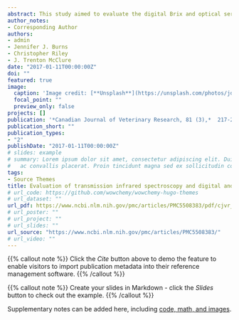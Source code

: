 ```yaml
---
abstract: This study aimed to evaluate the digital Brix and optical serum total protein (STP) refractometers for measuring concentrations of serum immunoglobulin G (IgG) in alpacas and compare them to IgG concentrations measured by the reference method of radial immunodiffusion (RID) assay. The appropriate cutoff point for Brix and STP refractometers and the transmission infrared (TIR) spectroscopy method was determined for low IgG concentrations (< 10 g/L). Serum samples were collected from alpacas (N = 169) and tested by both refractometers. The correlation between Brix % and STP was high [correlation coefficient (r) = 0.99]. However, the correlation coefficients between Brix % and STP with serum RID-IgG concentrations were only 0.56 and 0.55, respectively. Twenty-one (12.4%) of 169 alpaca serum samples had IgG concentrations of < 10 g/L. Using receiver operator characteristic curve (ROC) analysis, the optimal cutoff points for the TIR assay, digital Brix, and optical STP refractometers for assessing low IgG (RID < 10 g/L) were 13 g/L, 8.8%, and 50 g/L, respectively. The TIR assay showed higher sensitivity (Se = 95.2%) and specificity (Sp = 96.8%) than either the digital Brix (Se = 90.5% and Sp = 65.5%) or optical STP (Se = 81% and Sp = 73.7%) refractometers for assessing alpacas with low IgG. In conclusion, the Brix and STP refractometers lack accuracy in measuring alpaca IgG concentrations, but may be useful for screening animals for low serum IgG. However, the TIR assay with a cutoff point of 13 g/L was more appropriate for identifying low IgG than either refractometer. Another study that focuses on neonatal crias is recommended in order to evaluate the usefulness of these assays for field diagnosing of failure of transfer of passive immunity (FTPI).
author_notes:
- Corresponding Author
authors:
- admin
- Jennifer J. Burns
- Christopher Riley
- J. Trenton McClure
date: "2017-01-11T00:00:00Z"
doi: ""
featured: true
image:
  caption: 'Image credit: [**Unsplash**](https://unsplash.com/photos/jdD8gXaTZsc)'
  focal_point: ""
  preview_only: false
projects: []
publication: '*Canadian Journal of Veterinary Research, 81 (3),*  217-222'
publication_short: ""
publication_types:
- "2"
publishDate: "2017-01-11T00:00:00Z"
# slides: example
# summary: Lorem ipsum dolor sit amet, consectetur adipiscing elit. Duis posuere tellus
#   ac convallis placerat. Proin tincidunt magna sed ex sollicitudin condimentum.
tags:
- Source Themes
title: Evaluation of transmission infrared spectroscopy and digital and optical refractometers to identify low immunoglobulin G concentrations in alpaca serum
# url_code: https://github.com/wowchemy/wowchemy-hugo-themes
# url_dataset: ""
url_pdf: https://www.ncbi.nlm.nih.gov/pmc/articles/PMC5508383/pdf/cjvr_03_217.pdf
# url_poster: ""
# url_project: ""
# url_slides: ""
url_source: "https://www.ncbi.nlm.nih.gov/pmc/articles/PMC5508383/"
# url_video: ""
---
```


{{% callout note %}}
Click the *Cite* button above to demo the feature to enable visitors to import publication metadata into their reference management software.
{{% /callout %}}

{{% callout note %}}
Create your slides in Markdown - click the *Slides* button to check out the example.
{{% /callout %}}

Supplementary notes can be added here, including [code, math, and images](https://wowchemy.com/docs/writing-markdown-latex/).
